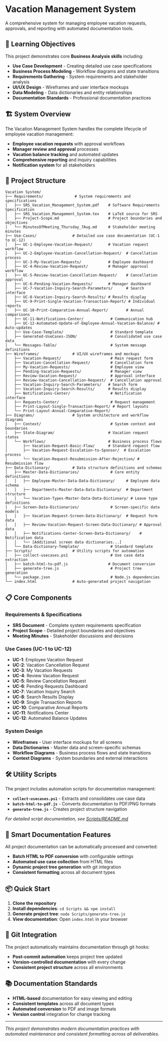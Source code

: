 # Vacation Management System

A comprehensive system for managing employee vacation requests, approvals, and reporting with automated documentation tools.

## 🎯 Learning Objectives

This project demonstrates core **Business Analysis skills** including:
- **Use Case Development** - Creating detailed use case specifications
- **Business Process Modeling** - Workflow diagrams and state transitions
- **Requirements Gathering** - System requirements and stakeholder analysis
- **UI/UX Design** - Wireframes and user interface mockups
- **Data Modeling** - Data dictionaries and entity relationships
- **Documentation Standards** - Professional documentation practices

## 🏗️ System Overview

The Vacation Management System handles the complete lifecycle of employee vacation management:
- **Employee vacation requests** with approval workflows
- **Manager review and approval** processes
- **Vacation balance tracking** and automated updates
- **Comprehensive reporting** and inquiry capabilities
- **Notification system** for all stakeholders

## 📁 Project Structure

```
Vacation System/
├── Requirements/              # System requirements and specifications
│   ├── SRS_Vacation_Management_System.pdf    # Software Requirements Specification
│   ├── SRS_Vacation_Management_System.tex    # LaTeX source for SRS
│   ├── Project-Scope.md                      # Project boundaries and objectives
│   └── MinutesOfMeeting_Thursday_7Aug.md     # Stakeholder meeting minutes
├── Use-Cases/                # Detailed use case documentation (UC-1 to UC-12)
│   ├── UC-1-Employee-Vacation-Request/       # Vacation request workflow
│   ├── UC-2-Employee-Vacation-Cancellation-Request/  # Cancellation process
│   ├── UC-3-My-Vacation-Requests/            # Employee dashboard
│   ├── UC-4-Review-Vacation-Request/         # Manager approval workflow
│   ├── UC-5-Review-Vacation-Cancellation-Request/    # Cancellation approval
│   ├── UC-6-Pending-Vacation-Requests/       # Manager dashboard
│   ├── UC-7-Vacation-Inquiry-Search-Parameters/      # Search interface
│   ├── UC-8-Vacation-Inquiry-Search-Results/ # Results display
│   ├── UC-9-Print-Single-Vacation-Transaction-Report/ # Individual reports
│   ├── UC-10-Print-Comparative-Annual-Report/        # Annual comparisons
│   ├── UC-11-Notifications-Center/            # Communication hub
│   ├── UC-12-Automated-Update-of-Employee-Annual-Vacation-Balance/ # Auto-updates
│   ├── Use-Case-Template/                     # Standard template
│   ├── Generated-UseCases-JSON/               # Consolidated use case data
│   └── Messages-Table/                        # System message definitions
├── Wireframes/               # UI/UX wireframes and mockups
│   ├── Vacation-Request/                      # Main request form
│   ├── Vacation-Cancellation-Request/         # Cancellation form
│   ├── My-Vacation-Requests/                  # Employee view
│   ├── Pending-Vacation-Requests/             # Manager view
│   ├── Review-Vacation-Request/               # Approval interface
│   ├── Review-Vacation-Cancellation-Request/  # Cancellation approval
│   ├── Vacation-Inquiry-Search-Parameters/   # Search form
│   ├── Vacation-Inquiry-Search-Results/      # Results display
│   ├── Notifications-Center/                  # Notification interface
│   ├── Requests-Center/                       # Request management
│   ├── Print-Layout-Single-Transaction-Report/ # Report layouts
│   └── Print-Layout-Annual-Comparative-Report/
├── Diagrams/                 # System architecture and workflow diagrams
│   ├── Context/                               # System context and boundaries
│   ├── State-Diagram/                        # Vacation request states
│   └── Workflows/                            # Business process flows
│       ├── Vacation-Request-Basic-Flow/      # Standard request flow
│       ├── Vacation-Request-Escalation-to-Sponsor/  # Escalation process
│       └── Vacation-Request-Resubmission-After-Rejection/ # Resubmission flow
├── Data-Dictionary/          # Data structure definitions and schemas
│   ├── Master-Data-Dictionaries/              # Core entity definitions
│   │   ├── Employee-Master-Data-Data-Dictionary/     # Employee data schema
│   │   ├── Departments-Master-Data-Data-Dictionary/  # Department structure
│   │   └── Vacation-Types-Master-Data-Data-Dictionary/ # Leave type definitions
│   ├── Screen-Data-Dictionaries/              # Screen-specific data models
│   │   ├── Vacation-Request-Screen-Data-Dictionary/  # Request form data
│   │   ├── Review-Vacation-Request-Screen-Data-Dictionary/ # Approval data
│   │   ├── Notifications-Center-Screen-Data-Dictionary/    # Notification data
│   │   └── [Additional screen data dictionaries...]
│   └── Data-Dictionary-Template/              # Standard template
├── Scripts/                  # Utility scripts for automation
│   ├── collect-usecases.ps1                   # Use case data extraction
│   ├── batch-html-to-pdf.js                  # Document conversion
│   ├── generate-tree.js                       # Project tree generation
│   └── package.json                           # Node.js dependencies
└── index.html                # Auto-generated project navigation
```

## 📋 Core Components

### Requirements & Specifications
- **SRS Document** - Complete system requirements specification
- **Project Scope** - Detailed project boundaries and objectives
- **Meeting Minutes** - Stakeholder discussions and decisions

### Use Cases (UC-1 to UC-12)
- **UC-1**: Employee Vacation Request
- **UC-2**: Vacation Cancellation Request
- **UC-3**: My Vacation Requests
- **UC-4**: Review Vacation Request
- **UC-5**: Review Cancellation Request
- **UC-6**: Pending Requests Dashboard
- **UC-7**: Vacation Inquiry Search
- **UC-8**: Search Results Display
- **UC-9**: Single Transaction Reports
- **UC-10**: Comparative Annual Reports
- **UC-11**: Notifications Center
- **UC-12**: Automated Balance Updates

### System Design
- **Wireframes** - User interface mockups for all screens
- **Data Dictionaries** - Master data and screen-specific schemas
- **Workflow Diagrams** - Business process flows and state transitions
- **Context Diagrams** - System boundaries and external interactions

## 🛠️ Utility Scripts

The project includes automation scripts for documentation management:

- **`collect-usecases.ps1`** - Extracts and consolidates use case data
- **`batch-html-to-pdf.js`** - Converts documentation to PDF/PNG formats
- **`generate-tree.js`** - Creates project structure navigation

*For detailed script documentation, see [Scripts/README.md](Scripts/README.md)*

## 🚀 Smart Documentation Features

All project documentation can be automatically processed and converted:
- **Batch HTML to PDF conversion** with configurable settings
- **Automated use case collection** from HTML files
- **Dynamic project tree generation** with git integration
- **Consistent formatting** across all document types

## 📦 Quick Start

1. **Clone the repository**
2. **Install dependencies**: `cd Scripts && npm install`
3. **Generate project tree**: `node Scripts/generate-tree.js`
4. **View documentation**: Open `index.html` in your browser

## 🔗 Git Integration

The project automatically maintains documentation through git hooks:
- **Post-commit automation** keeps project tree updated
- **Version-controlled documentation** with every change
- **Consistent project structure** across all environments

## 📚 Documentation Standards

- **HTML-based** documentation for easy viewing and editing
- **Consistent templates** across all document types
- **Automated conversion** to PDF and image formats
- **Version control** integration for change tracking

---

*This project demonstrates modern documentation practices with automated maintenance and consistent formatting across all deliverables.*
